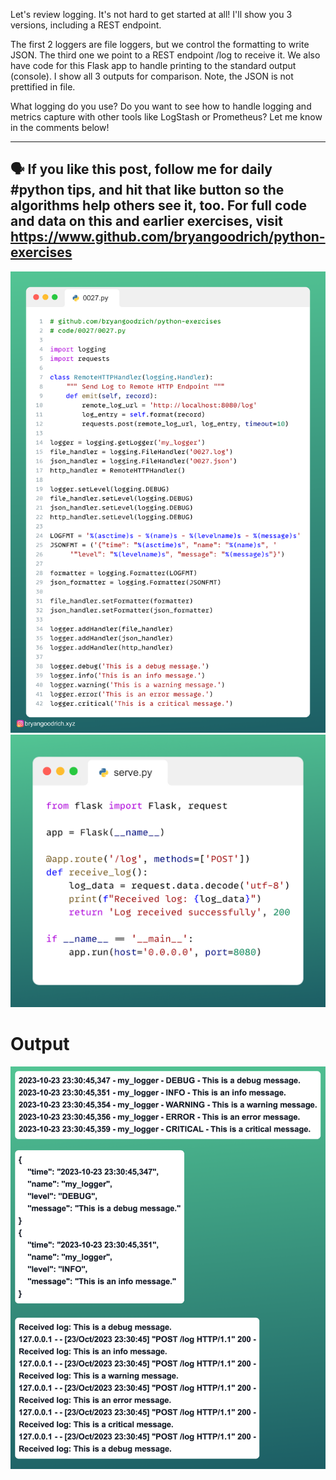 Let's review logging. It's not hard to get started at all! I'll show you 3 versions, including a REST endpoint.

The first 2 loggers are file loggers, but we control the formatting to write JSON. The third one we point to a REST endpoint /log to receive it. We also have code for this Flask app to handle printing to the standard output (console). I show all 3 outputs for comparison. Note, the JSON is not prettified in file.

What logging do you use? Do you want to see how to handle logging and metrics capture with other tools like LogStash or Prometheus? Let me know in the comments below!

------
🗣 If you like this post, follow me for daily #python tips, and hit that like button so the algorithms help others see it, too. For full code and data on this and earlier exercises, visit https://www.github.com/bryangoodrich/python-exercises
------

<img src="../../static/0027.png" />

<img src="../../static/0027-2.png" />

# Output
<img src="logs.png" />
